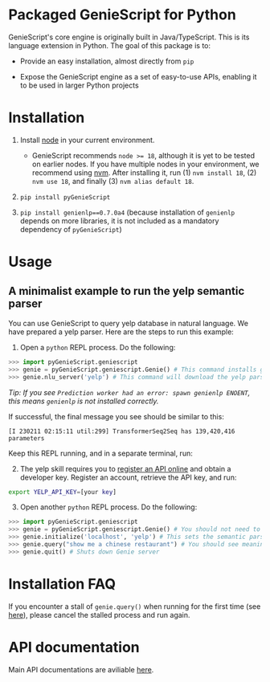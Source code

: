 # Packaged GenieScript for Python

GenieScript's core engine is originally built in Java/TypeScript. This is its language extension in Python.
The goal of this package is to:

- Provide an easy installation, almost directly from `pip`
  
- Expose the GenieScript engine as a set of easy-to-use APIs, enabling it to be used in larger Python projects

# Installation

1. Install [node](https://nodejs.org/en/download/) in your current environment.
   
    - GenieScript recommends `node >= 18`, although it is yet to be tested on earlier nodes. If you have multiple nodes in your environment, we recommend using [nvm](https://github.com/nvm-sh/nvm). After installing it, run (1) `nvm install 18`, (2) `nvm use 18`, and finally (3) `nvm alias default 18`.
  
2. `pip install pyGenieScript`

3. `pip install genienlp==0.7.0a4` (because installation of `genienlp` depends on more libraries, it is not included as a mandatory dependency of `pyGenieScript`)

# Usage

## A minimalist example to run the yelp semantic parser

You can use GenieScript to query yelp database in natural language. We have prepared a yelp parser. Here are the steps to run this example:

1. Open a `python` REPL process. Do the following:

```python
>>> import pyGenieScript.geniescript
>>> genie = pyGenieScript.geniescript.Genie() # This command installs genie-toolkit and might take a while for the first time
>>> genie.nlu_server('yelp') # This command will download the yelp parser and might take a while for the first time
```

*Tip: If you see `Prediction worker had an error: spawn genienlp ENOENT`, this means `genienlp` is not installed correctly.*

If successful, the final message you see should be similar to this:

```[I 230211 02:15:11 util:299] TransformerSeq2Seq has 139,420,416 parameters```

Keep this REPL running, and in a separate terminal, run:

2. The yelp skill requires you to [register an API online](https://fusion.yelp.com/) and obtain a developer key. Register an account, retrieve the API key, and run:

```bash
export YELP_API_KEY=[your key]
```

3. Open another `python` REPL process. Do the following:
   
```python
>>> import pyGenieScript.geniescript
>>> genie = pyGenieScript.geniescript.Genie() # You should not need to wait now
>>> genie.initialize('localhost', 'yelp') # This sets the semantic parser to be accesible over local server
>>> genie.query("show me a chinese restaurant") # You should see meaningful results returned from Genie
>>> genie.quit() # Shuts down Genie server
```

# Installation FAQ

If you encounter a stall of `genie.query()` when running for the first time (see [here](https://github.com/stanford-oval/pyGenieScript/issues/4)), please
cancel the stalled process and run again.

# API documentation

Main API documentations are aviliable [here](https://stanford-oval.github.io/pyGenieScript/pyGenieScript/geniescript.html).
